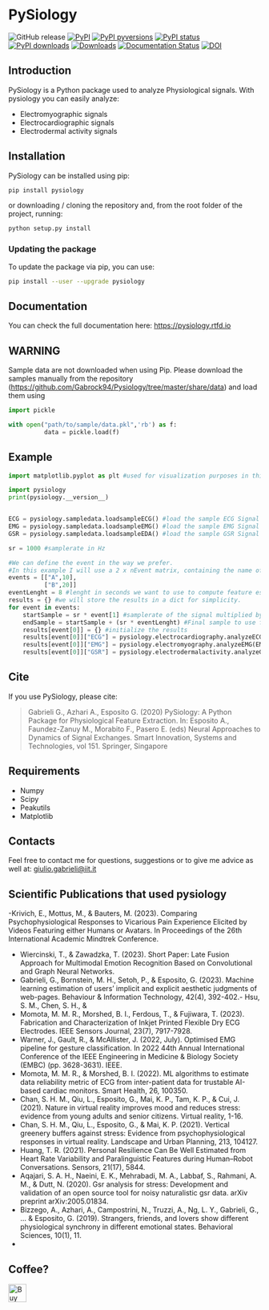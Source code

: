 # PySiology
![GitHub release](https://img.shields.io/github/release/Gabrock94/Pysiology.svg)
[![PyPI](https://img.shields.io/pypi/v/pysiology.svg)](https://badge.fury.io/py/pysiology)
[![PyPI pyversions](https://img.shields.io/pypi/pyversions/pysiology.svg)](https://pypi.python.org/pypi/pysiology/)
[![PyPI status](https://img.shields.io/pypi/status/pysiology.svg)](https://pypi.python.org/pypi/pysiology/)
[![PyPI downloads](https://img.shields.io/pypi/dm/pysiology.svg?label=PyPI%20downloads)](https://pypi.python.org/pypi/pysiology/)
[![Downloads](https://static.pepy.tech/badge/pysiology)](https://pepy.tech/project/pysiology)
[![Documentation Status](https://readthedocs.org/projects/pysiology/badge/?version=latest)](http://pysiology.readthedocs.io/en/latest/?badge=latest)
[![DOI](https://zenodo.org/badge/109267664.svg)](https://zenodo.org/badge/latestdoi/109267664)



## Introduction
PySiology is a Python package used to analyze Physiological signals.
With pysiology you can easily analyze:
- Electromyographic signals
- Electrocardiographic signals
- Electrodermal activity signals

## Installation
PySiology can be installed using pip:
```bash
pip install pysiology
```
or downloading / cloning the repository and, from the root folder of the project, running:
```bash
python setup.py install
```

### Updating the package
To update the package via pip, you can use:
```bash
pip install --user --upgrade pysiology
```


## Documentation
You can check the full documentation here: https://pysiology.rtfd.io 

## WARNING
Sample data are not downloaded when using Pip. Please download the samples manually from the repository (https://github.com/Gabrock94/Pysiology/tree/master/share/data) and load them using 
```python
import pickle

with open("path/to/sample/data.pkl",'rb') as f:
          data = pickle.load(f)
```


## Example
```python
import matplotlib.pyplot as plt #used for visualization purposes in this tutorial.

import pysiology
print(pysiology.__version__)


ECG = pysiology.sampledata.loadsampleECG() #load the sample ECG Signal
EMG = pysiology.sampledata.loadsampleEMG() #load the sample EMG Signal
GSR = pysiology.sampledata.loadsampleEDA() #load the sample GSR Signal

sr = 1000 #samplerate in Hz

#We can define the event in the way we prefer. 
#In this example I will use a 2 x nEvent matrix, containing the name of the event and the onset time.
events = [["A",10],
          ["B",20]]
eventLenght = 8 #lenght in seconds we want to use to compute feature estimation
results = {} #we will store the results in a dict for simplicity.
for event in events:
    startSample = sr * event[1] #samplerate of the signal multiplied by the onset of the event in s
    endSample = startSample + (sr * eventLenght) #Final sample to use for estimation
    results[event[0]] = {} #initialize the results
    results[event[0]]["ECG"] = pysiology.electrocardiography.analyzeECG(ECG[startSample:endSample],sr) #analyze the ECG signal
    results[event[0]]["EMG"] = pysiology.electromyography.analyzeEMG(EMG[startSample:endSample],sr) #analyze the EMG signal
    results[event[0]]["GSR"] = pysiology.electrodermalactivity.analyzeGSR(GSR[startSample:endSample],sr) #analyze the GSR signal

```
## Cite
If you use PySiology, please cite:
> Gabrieli G., Azhari A., Esposito G. (2020) PySiology: A Python Package for Physiological Feature Extraction. In: Esposito A., Faundez-Zanuy M., Morabito F., Pasero E. (eds) Neural Approaches to Dynamics of Signal Exchanges. Smart Innovation, Systems and Technologies, vol 151. Springer, Singapore

## Requirements
- Numpy
- Scipy
- Peakutils
- Matplotlib

## Contacts
Feel free to contact me for questions, suggestions or to give me advice as well at: giulio.gabrieli@iit.it

## Scientific Publications that used pysiology
-Krivich, E., Mottus, M., & Bauters, M. (2023). Comparing Psychophysiological Responses to Vicarious Pain Experience Elicited by Videos Featuring either Humans or Avatars. In Proceedings of the 26th International Academic Mindtrek Conference.
- Wiercinski, T., & Zawadzka, T. (2023). Short Paper: Late Fusion Approach for Multimodal Emotion Recognition Based on Convolutional and Graph Neural Networks.
- Gabrieli, G., Bornstein, M. H., Setoh, P., & Esposito, G. (2023). Machine learning estimation of users’ implicit and explicit aesthetic judgments of web-pages. Behaviour & Information Technology, 42(4), 392-402.- Hsu, S. M., Chen, S. H., &
- Momota, M. M. R., Morshed, B. I., Ferdous, T., & Fujiwara, T. (2023). Fabrication and Characterization of Inkjet Printed Flexible Dry ECG Electrodes. IEEE Sensors Journal, 23(7), 7917-7928.
- Warner, J., Gault, R., & McAllister, J. (2022, July). Optimised EMG pipeline for gesture classification. In 2022 44th Annual International Conference of the IEEE Engineering in Medicine & Biology Society (EMBC) (pp. 3628-3631). IEEE.
- Momota, M. M. R., & Morshed, B. I. (2022). ML algorithms to estimate data reliability metric of ECG from inter-patient data for trustable AI-based cardiac monitors. Smart Health, 26, 100350.
- Chan, S. H. M., Qiu, L., Esposito, G., Mai, K. P., Tam, K. P., & Cui, J. (2021). Nature in virtual reality improves mood and reduces stress: evidence from young adults and senior citizens. Virtual reality, 1-16.
- Chan, S. H. M., Qiu, L., Esposito, G., & Mai, K. P. (2021). Vertical greenery buffers against stress: Evidence from psychophysiological responses in virtual reality. Landscape and Urban Planning, 213, 104127.
- Huang, T. R. (2021). Personal Resilience Can Be Well Estimated from Heart Rate Variability and Paralinguistic Features during Human–Robot Conversations. Sensors, 21(17), 5844.
- Aqajari, S. A. H., Naeini, E. K., Mehrabadi, M. A., Labbaf, S., Rahmani, A. M., & Dutt, N. (2020). Gsr analysis for stress: Development and validation of an open source tool for noisy naturalistic gsr data. arXiv preprint arXiv:2005.01834.
- Bizzego, A., Azhari, A., Campostrini, N., Truzzi, A., Ng, L. Y., Gabrieli, G., ... & Esposito, G. (2019). Strangers, friends, and lovers show different physiological synchrony in different emotional states. Behavioral Sciences, 10(1), 11.
- 
## Coffee?
<a href='https://ko-fi.com/B0B3K45F' target='_blank'><img height='36' style='border:0px;height:36px;' src='https://az743702.vo.msecnd.net/cdn/kofi2.png?v=0' border='0' alt='Buy Me a Coffee at ko-fi.com' /></a>
